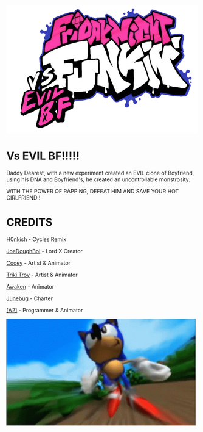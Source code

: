 ![](https://raw.githubusercontent.com/A2source/A2archive/main/bump0014.png)

# Vs EVIL BF!!!!!

Daddy Dearest, with a new experiment created an EVIL clone of Boyfriend, using his DNA and Boyfriend's, he created an uncontrollable monstrosity.

WITH THE POWER OF RAPPING, DEFEAT HIM AND SAVE YOUR HOT GIRLFRIEND!!

# CREDITS

[H0nkish](https://twitter.com/H0nkish) - Cycles Remix

[JoeDoughBoi](https://twitter.com/losermakesgames) - Lord X Creator

[Cooey](https://twitter.com/cooey05) - Artist & Animator

[Triki Troy](https://twitter.com/Triki_Tr0y) - Artist & Animator

[Awaken](https://twitter.com/BakingMeshes) - Animator

[Junebug](https://twitter.com/junebug_7801) - Charter

[[A2]](https://a2source.github.io) - Programmer & Animator

![](https://raw.githubusercontent.com/A2source/A2archive/main/sonic-sonic-the-hedgehog.gif)